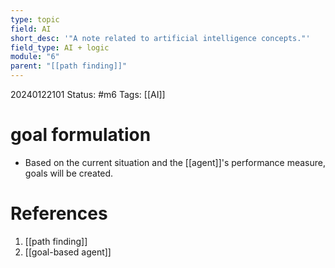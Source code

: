 ```yaml
---
type: topic
field: AI
short_desc: '"A note related to artificial intelligence concepts."'
field_type: AI + logic
module: "6"
parent: "[[path finding]]"
---
```


20240122101
Status: #m6
Tags: [[AI]]

# goal formulation

- Based on the current situation and the [[agent]]'s performance measure, goals will be created.

# References

1. [[path finding]]
2. [[goal-based agent]]



